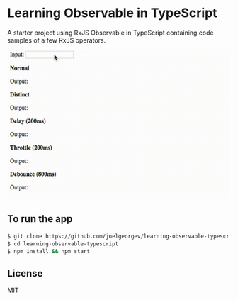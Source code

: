 # Learning Observable in TypeScript
A starter project using RxJS Observable in TypeScript containing code samples of a few RxJS operators.

![Screenshot](./images/output.gif)

## To run the app
```bash
$ git clone https://github.com/joelgeorgev/learning-observable-typescript.git
$ cd learning-observable-typescript
$ npm install && npm start
```

## License
MIT
